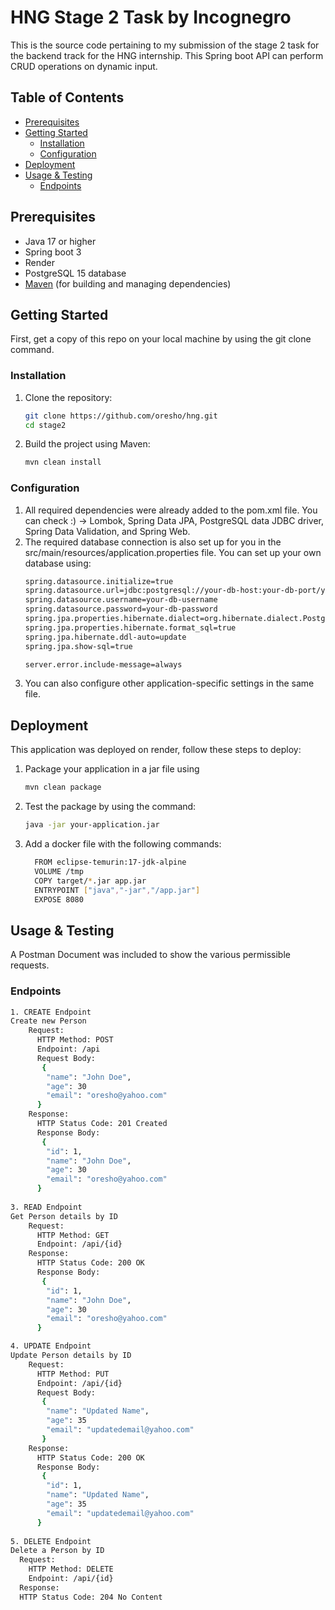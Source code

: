 # HNG Stage 2 Task by Incognegro
This is the source code pertaining to my submission of the stage 2 task for the backend track for the HNG internship. This Spring boot API can perform CRUD operations on dynamic input.

## Table of Contents

- [Prerequisites](#prerequisites)
- [Getting Started](#getting-started)
  - [Installation](#installation)
  - [Configuration](#configuration)
- [Deployment](#deployment)
- [Usage & Testing](#usage--testing)
  - [Endpoints](#endpoints)


## Prerequisites

- Java 17 or higher
- Spring boot 3
- Render
- PostgreSQL 15 database
- [Maven](https://maven.apache.org/) (for building and managing dependencies)

## Getting Started

First, get a copy of this repo on your local machine by using the git clone command.

### Installation

1. Clone the repository:

   ```bash
   git clone https://github.com/oresho/hng.git
   cd stage2

2. Build the project using Maven:
   ```bash
   mvn clean install

### Configuration
1. All required dependencies were already added to the pom.xml file. You can check :) -> Lombok, Spring Data JPA, PostgreSQL data JDBC driver, Spring Data Validation, and Spring Web.
2. The required database connection is also set up for you in the src/main/resources/application.properties file. You can set up your own database using:
    ```bash
    spring.datasource.initialize=true
    spring.datasource.url=jdbc:postgresql://your-db-host:your-db-port/your-db-name
    spring.datasource.username=your-db-username
    spring.datasource.password=your-db-password
    spring.jpa.properties.hibernate.dialect=org.hibernate.dialect.PostgreSQLDialect
    spring.jpa.properties.hibernate.format_sql=true
    spring.jpa.hibernate.ddl-auto=update
    spring.jpa.show-sql=true
    
    server.error.include-message=always

  3. You can also configure other application-specific settings in the same file.

## Deployment
 This application was deployed on render, follow these steps to deploy:
 1. Package your application in a jar file using
    ```bash
    mvn clean package
 2. Test the package by using the command:
    ```bash
    java -jar your-application.jar
 3. Add a docker file with the following commands:
    ```bash
      FROM eclipse-temurin:17-jdk-alpine
      VOLUME /tmp
      COPY target/*.jar app.jar
      ENTRYPOINT ["java","-jar","/app.jar"]
      EXPOSE 8080
    
## Usage & Testing
A Postman Document was included to show the various permissible requests.

### Endpoints
```bash
1. CREATE Endpoint
Create new Person
    Request:
      HTTP Method: POST
      Endpoint: /api
      Request Body:
       {
        "name": "John Doe",
        "age": 30
        "email": "oresho@yahoo.com"
      }
    Response:
      HTTP Status Code: 201 Created
      Response Body:
       {
        "id": 1,
        "name": "John Doe",
        "age": 30
        "email": "oresho@yahoo.com"
      }
   
3. READ Endpoint
Get Person details by ID
    Request:
      HTTP Method: GET
      Endpoint: /api/{id}
    Response:
      HTTP Status Code: 200 OK
      Response Body:
       {
        "id": 1,
        "name": "John Doe",
        "age": 30
        "email": "oresho@yahoo.com"
      }

4. UPDATE Endpoint
Update Person details by ID
    Request:
      HTTP Method: PUT
      Endpoint: /api/{id}
      Request Body:
       {
        "name": "Updated Name",
        "age": 35
        "email": "updatedemail@yahoo.com"
       }
    Response:
      HTTP Status Code: 200 OK
      Response Body:
       {
        "id": 1,
        "name": "Updated Name",
        "age": 35
        "email": "updatedemail@yahoo.com"
      }
   
5. DELETE Endpoint
Delete a Person by ID
  Request:
    HTTP Method: DELETE
    Endpoint: /api/{id}
  Response:
  HTTP Status Code: 204 No Content




